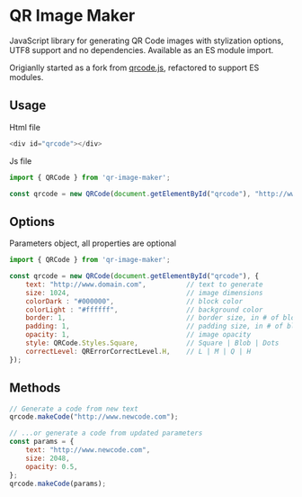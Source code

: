 # QR Image Maker
JavaScript library for generating QR Code images with stylization options, UTF8 support and no dependencies. Available as an ES module import.

Origianlly started as a fork from [qrcode.js](https://github.com/davidshimjs/qrcodejs), refactored to support ES modules.

## Usage
Html file
```javascript
<div id="qrcode"></div>
```
Js file
```javascript
import { QRCode } from 'qr-image-maker';

const qrcode = new QRCode(document.getElementById("qrcode"), "http://www.code.com");
```

## Options
Parameters object, all properties are optional
```javascript
import { QRCode } from 'qr-image-maker';

const qrcode = new QRCode(document.getElementById("qrcode"), {
    text: "http://www.domain.com",          // text to generate
    size: 1024,                             // image dimensions
    colorDark : "#000000",                  // block color
    colorLight : "#ffffff",                 // background color
    border: 1,                              // border size, in # of blocks
    padding: 1,                             // padding size, in # of blocks
    opacity: 1,                             // image opacity
    style: QRCode.Styles.Square,            // Square | Blob | Dots
    correctLevel: QRErrorCorrectLevel.H,    // L | M | Q | H
});
```

## Methods
```javascript
// Generate a code from new text
qrcode.makeCode("http://www.newcode.com");

// ...or generate a code from updated parameters
const params = {
    text: "http://www.newcode.com",
    size: 2048,
    opacity: 0.5,
};
qrcode.makeCode(params);
```
